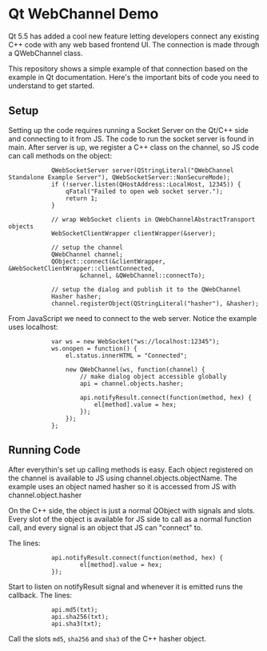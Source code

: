 # Qt WebChannel Demo

Qt 5.5 has added a cool new feature letting developers connect any existing C++ code with any web based frontend UI. The connection is made through a QWebChannel class.  

This repository shows a simple example of that connection based on the example in Qt documentation. Here's the important bits of code you need to understand to get started.

## Setup

Setting up the code requires running a Socket Server on the Qt/C++ side and connecting to it from JS. The code to run the socket server is found in main. After server is up, we register a C++ class on the channel, so JS code can call methods on the object:

				QWebSocketServer server(QStringLiteral("QWebChannel Standalone Example Server"), QWebSocketServer::NonSecureMode);
				if (!server.listen(QHostAddress::LocalHost, 12345)) {
					qFatal("Failed to open web socket server.");
					return 1;
				}

				// wrap WebSocket clients in QWebChannelAbstractTransport objects
				WebSocketClientWrapper clientWrapper(&server);

				// setup the channel
				QWebChannel channel;
				QObject::connect(&clientWrapper, &WebSocketClientWrapper::clientConnected,
						&channel, &QWebChannel::connectTo);

				// setup the dialog and publish it to the QWebChannel
				Hasher hasher;
				channel.registerObject(QStringLiteral("hasher"), &hasher);

From JavaScript we need to connect to the web server. Notice the example uses localhost:

				var ws = new WebSocket("ws://localhost:12345");
				ws.onopen = function() {
					el.status.innerHTML = "Connected";

					new QWebChannel(ws, function(channel) {
						// make dialog object accessible globally
						api = channel.objects.hasher;

						api.notifyResult.connect(function(method, hex) {
							el[method].value = hex;
						});
					});
				};

## Running Code
After everythin's set up calling methods is easy. Each object registered on the channel is available to JS using channel.objects.objectName. The example uses an object named hasher so it is accessed from JS with channel.object.hasher  

On the C++ side, the object is just a normal QObject with signals and slots. Every slot of the object is available for JS side to call as a normal function call, and every signal is an object that JS can "connect" to.

The lines:

				api.notifyResult.connect(function(method, hex) {
						el[method].value = hex;
				});

Start to listen on notifyResult signal and whenever it is emitted runs the callback. The lines:

				api.md5(txt);
				api.sha256(txt);
				api.sha3(txt);

Call the slots `md5`, `sha256` and `sha3` of the C++ hasher object.

